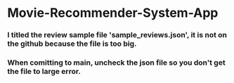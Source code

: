 # Movie-Recommender-System-App
### I titled the review sample file 'sample_reviews.json', it is not on the github because the file is too big. 
### When comitting to main, uncheck the json file so you don't get the file to large error.
